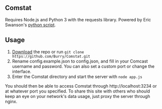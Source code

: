 Comstat
-------
Requires Node.js and Python 3 with the requests library. Powered by Eric Swanson's [python script](comcast).

Usage
-------
1. [Download](https://github.com/Burry/Comstat/archive/master.zip) the repo or run `git clone https://github.com/Burry/Comstat.git`
2. Rename config.example.json to config.json, and fill in your Comcast username and password. You can also set a custom port or change the interface.
3. Enter the Comstat directory and start the server with `node app.js`

You should then be able to access Comstat through http://localhost:3234 or at whatever port you specified. To share this site with others who should keep an eye on your network's data usage, just proxy the server through nginx.
